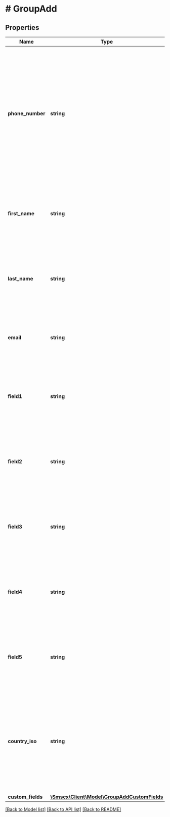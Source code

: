 # # GroupAdd

## Properties

Name | Type | Description | Notes
------------ | ------------- | ------------- | -------------
**phone_number** | **string** | Phone number in international E.164 format or national format. If national format is provided, for better validation you must use the parameter &#x60;countryIso&#x60; to provide the country code of the destination phone number |
**first_name** | **string** | Data field for first name of the contact. Use placeholder **{{firstName}}** in text message for data replacement | [optional]
**last_name** | **string** | Data field for last name of the contact. Use placeholder **{{lastName}}** in text message for data replacement | [optional]
**email** | **string** | Data field for email of the contact. Use placeholder **{{email}}** in text message for data replacement | [optional]
**field1** | **string** | Data field for extra information of the contact. Use placeholder **{{field1}}** in text message for data replacement | [optional]
**field2** | **string** | Data field for extra information of the contact. Use placeholder **{{field2}}** in text message for data replacement | [optional]
**field3** | **string** | Data field for extra information of the contact. Use placeholder **{{field3}}** in text message for data replacement | [optional]
**field4** | **string** | Data field for extra information of the contact. Use placeholder **{{field4}}** in text message for data replacement | [optional]
**field5** | **string** | Data field for extra information of the contact. Use placeholder **{{field5}}** in text message for data replacement | [optional]
**country_iso** | **string** | Two-letter country ISO of the phone number you want to validate. Please note that if an international E.164 phone number format is provided, the **countryIso** will be ignored | [optional]
**custom_fields** | [**\Smscx\Client\Model\GroupAddCustomFields**](GroupAddCustomFields.md) |  | [optional]

[[Back to Model list]](../../README.md#models) [[Back to API list]](../../README.md#endpoints) [[Back to README]](../../README.md)
